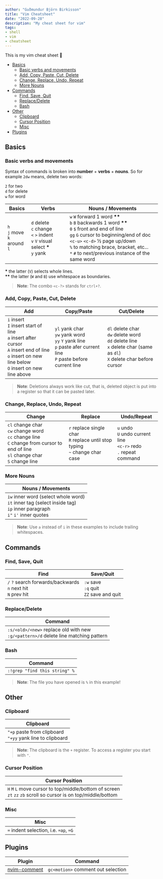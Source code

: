```yaml
---
author: "Guðmundur Björn Birkisson"
title: "Vim Cheatsheet"
date: "2022-09-28"
description: "My cheat sheet for vim"
tags:
- shell
- vim
- cheatsheet
---
```


This is my vim cheat sheet 🚀

<!-- vim-markdown-toc GFM -->

- [Basics](#basics)
  - [Basic verbs and movements](#basic-verbs-and-movements)
  - [Add, Copy, Paste, Cut, Delete](#add-copy-paste-cut-delete)
  - [Change, Replace, Undo, Repeat](#change-replace-undo-repeat)
  - [More Nouns](#more-nouns)
- [Commands](#commands)
  - [Find, Save, Quit](#find-save-quit)
  - [Replace/Delete](#replacedelete)
  - [Bash](#bash)
- [Other](#other)
  - [Clipboard](#clipboard)
  - [Cursor Position](#cursor-position)
  - [Misc](#misc)
- [Plugins](#plugins)

<!-- vim-markdown-toc -->

## Basics

### Basic verbs and movements

Syntax of commands is broken into **number** + **verbs** + **nouns**. So for example `2dw` means, delete two words:

`2` for two <br>
`d` for delete <br>
`w` for word <br>


| Basics | Verbs | Nouns / Movements |
| --- | --- | --- |
| `h`<br> `j` move<br> `k` around<br> `l` | `d` delete<br> `c` change<br> `<` `>` indent<br> `v` `V` visual select __*__<br> `y` yank<br> | `w` `W` forward 1 word __**__<br> `b` `B` backwards 1 word __**__<br> `0` `$` front and end of line<br> `gg` `G` cursor to beginning/end of doc<br> `<c-u>` `<c-d>` ½ page up/down<br> `%` to matching brace, bracket, etc...<br> `*` `#` to next/previous instance of the same word |

__*__ the latter (`V`) selects whole lines. <br> __**__ the latter (`W` and `B`) use whitespace as boundaries.

> **Note**: The combo `<c-?>` stands for `ctrl+?`.

### Add, Copy, Paste, Cut, Delete

| Add | Copy/Paste | Cut/Delete |
| --- | --- | --- |
| `i` insert<br> `I` insert start of line<br>`a` insert after cursor<br>`A` insert end of line<br>`o` insert on new line below<br>`O` insert on new line above | `yl` yank char<br>`yw` yank word<br>`yy` `Y` yank line<br> `p` paste afer current line<br>`P` paste before current line| `dl` delete char<br>`dw` delete word<br>`dd` delete line<br> `x` delete char (same as `dl`)<br>`X` delete char before cursor |

> **Note**: Deletions always work like cut, that is, deleted object is put into a register so that it can be pasted later.

### Change, Replace, Undo, Repeat

| Change | Replace | Undo/Repeat |
| --- | --- | --- |
| `cl` change char<br> `cw` change word<br>`cc` change line<br>`C` change from cursor to end of line<br>`sl` change char<br>`S` change line | `r` replace single char<br>`R` replace until stop typing<br>`~` change char case | `u` undo<br>`U` undo current line<br>`<c-r>` redo<br>`.` repeat command |

### More Nouns

| Nouns / Movements |
| --- |
| `iw` inner word (select whole word)<br>  `it` inner tag (select inside tag) <br>`ip` inner paragraph <br>`i"` `i'` inner quotes |

> **Note**: Use `a` instead of `i` in these examples to include trailing whitespaces.

## Commands

### Find, Save, Quit

| Find | Save/Quit |
| --- | --- |
| `/` `?` search forwards/backwards<br> `n` next hit<br>`N` prev hit | `:w` save<br>`:q` quit<br>`ZZ` save and quit |

### Replace/Delete

| Command |
| --- |
| `:s/<old>/<new>` replace old with new <br> `:g/<pattern>/d` delete line matching pattern |

### Bash

| Command |
| --- |
| `:!grep "find this string" %` |

> **Note**:  The file you have opened is `%` in this example!

## Other

### Clipboard

| Clipboard |
| --- |
| `"+p` paste from clipboard <br> `"+yy` yank line to clipboard |

> **Note**: The clipboard is the `+` register. To access a register you start with `"`.

### Cursor Position

| Cursor Position |
| --- |
| `H` `M` `L` move cursor to top/middle/bottom of screen <br> `zt` `zz` `zb` scroll so cursor is on top/middle/bottom | 

### Misc

| Misc | 
| --- |
| `=` indent selection, i.e. `=ap`, `=G` |

## Plugins

| Plugin | Command |
| --- | --- |
| [nvim-comment](https://github.com/terrortylor/nvim-comment) | `gc<motion>` comment out selection |
